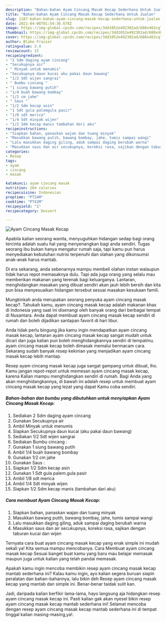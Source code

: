 ```yaml
---
description: "Bahan-bahan Ayam Cincang Masak Kecap Sederhana Untuk Jualan"
title: "Bahan-bahan Ayam Cincang Masak Kecap Sederhana Untuk Jualan"
slug: 1187-bahan-bahan-ayam-cincang-masak-kecap-sederhana-untuk-jualan
date: 2021-04-06T01:54:36.678Z
image: https://img-global.cpcdn.com/recipes/3dd1052e492302ad/680x482cq70/ayam-cincang-masak-kecap-foto-resep-utama.jpg
thumbnail: https://img-global.cpcdn.com/recipes/3dd1052e492302ad/680x482cq70/ayam-cincang-masak-kecap-foto-resep-utama.jpg
cover: https://img-global.cpcdn.com/recipes/3dd1052e492302ad/680x482cq70/ayam-cincang-masak-kecap-foto-resep-utama.jpg
author: Blake Frazier
ratingvalue: 3.4
reviewcount: 15
recipeingredient:
- "2 Sdm daging ayam cincang"
- "Secukupnya air"
- " Minyak untuk menumis"
- "Secukupnya daun kucai aku pakai daun bawang"
- "1/2 Sdt wijen sangrai"
- " Bumbu cincang "
- "1 siung bawang putih"
- "1/4 buah bawang bombay"
- "1/2 cm jahe"
- " Saus "
- "1/2 Sdm kecap asin"
- "1 Sdt gula palemgula pasir"
- "1/8 sdt merica"
- "1/4 Sdt minyak wijen"
- "1/2 Sdm kecap manis tambahan dari aku"
recipeinstructions:
- "Siapkan bahan, panaskan wajan dan tuang minyak"
- "Masukkan bawang putih, bawang bombay, jahe, tumis sampai wangi"
- "Lalu masukkan daging giling, aduk sampai daging berubah warna"
- "Masukkan saus dan air secukupnya, koreksi rasa, sajikan dengan taburan kucai dan wijen"
categories:
- Resep
tags:
- ayam
- cincang
- masak

katakunci: ayam cincang masak 
nutrition: 264 calories
recipecuisine: Indonesian
preptime: "PT24M"
cooktime: "PT42M"
recipeyield: "1"
recipecategory: Dessert

---
```



![Ayam Cincang Masak Kecap](https://img-global.cpcdn.com/recipes/3dd1052e492302ad/680x482cq70/ayam-cincang-masak-kecap-foto-resep-utama.jpg)

Apabila kalian seorang wanita, menyuguhkan hidangan sedap bagi orang tercinta adalah suatu hal yang menyenangkan bagi anda sendiri. Tugas seorang ibu bukan hanya mengatur rumah saja, tapi kamu pun harus menyediakan kebutuhan nutrisi terpenuhi dan olahan yang dikonsumsi anak-anak harus mantab.

Di era  sekarang, anda sebenarnya mampu membeli olahan instan walaupun tidak harus repot memasaknya dulu. Tapi ada juga orang yang selalu mau memberikan makanan yang terenak bagi keluarganya. Lantaran, menghidangkan masakan yang dibuat sendiri akan jauh lebih bersih dan kita pun bisa menyesuaikan hidangan tersebut sesuai masakan kesukaan famili. 



Mungkinkah anda merupakan seorang penyuka ayam cincang masak kecap?. Tahukah kamu, ayam cincang masak kecap adalah makanan khas di Indonesia yang saat ini disenangi oleh banyak orang dari berbagai tempat di Nusantara. Anda dapat membuat ayam cincang masak kecap sendiri di rumah dan boleh dijadikan santapan favorit di hari libur.

Anda tidak perlu bingung jika kamu ingin mendapatkan ayam cincang masak kecap, lantaran ayam cincang masak kecap sangat mudah untuk dicari dan juga kalian pun boleh menghidangkannya sendiri di tempatmu. ayam cincang masak kecap boleh dimasak memalui bermacam cara. Sekarang sudah banyak resep kekinian yang menjadikan ayam cincang masak kecap lebih mantap.

Resep ayam cincang masak kecap juga sangat gampang untuk dibuat, lho. Kamu jangan repot-repot untuk memesan ayam cincang masak kecap, karena Kalian mampu menghidangkan sendiri di rumah. Bagi Anda yang akan menghidangkannya, di bawah ini adalah resep untuk membuat ayam cincang masak kecap yang lezat yang dapat Kamu coba sendiri.

<!--inarticleads1-->

##### Bahan-bahan dan bumbu yang dibutuhkan untuk menyiapkan Ayam Cincang Masak Kecap:

1. Sediakan 2 Sdm daging ayam cincang
1. Gunakan Secukupnya air
1. Ambil  Minyak untuk menumis
1. Siapkan Secukupnya daun kucai (aku pakai daun bawang)
1. Sediakan 1/2 Sdt wijen sangrai
1. Sediakan  Bumbu cincang :
1. Gunakan 1 siung bawang putih
1. Ambil 1/4 buah bawang bombay
1. Gunakan 1/2 cm jahe
1. Gunakan  Saus :
1. Siapkan 1/2 Sdm kecap asin
1. Gunakan 1 Sdt gula palem.gula pasir
1. Ambil 1/8 sdt merica
1. Ambil 1/4 Sdt minyak wijen
1. Siapkan 1/2 Sdm kecap manis (tambahan dari aku)




<!--inarticleads2-->

##### Cara membuat Ayam Cincang Masak Kecap:

1. Siapkan bahan, panaskan wajan dan tuang minyak
1. Masukkan bawang putih, bawang bombay, jahe, tumis sampai wangi
1. Lalu masukkan daging giling, aduk sampai daging berubah warna
1. Masukkan saus dan air secukupnya, koreksi rasa, sajikan dengan taburan kucai dan wijen




Ternyata cara buat ayam cincang masak kecap yang enak simple ini mudah sekali ya! Kita semua mampu mencobanya. Cara Membuat ayam cincang masak kecap Sesuai banget buat kamu yang baru mau belajar memasak maupun juga untuk kalian yang telah pandai memasak.

Apakah kamu ingin mencoba membikin resep ayam cincang masak kecap mantab sederhana ini? Kalau kamu ingin, ayo kalian segera buruan siapin peralatan dan bahan-bahannya, lalu bikin deh Resep ayam cincang masak kecap yang mantab dan simple ini. Benar-benar taidak sulit kan. 

Jadi, daripada kalian berfikir lama-lama, hayo langsung aja hidangkan resep ayam cincang masak kecap ini. Pasti kalian gak akan nyesel bikin resep ayam cincang masak kecap mantab sederhana ini! Selamat mencoba dengan resep ayam cincang masak kecap mantab sederhana ini di tempat tinggal kalian masing-masing,ya!.

